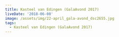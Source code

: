 ```yaml
---
title: Kasteel van Edingen (GalaAvond 2017)
liveDate: '2018-06-08'
image: /assets/img/22-april_gala-avond_dsc2655.jpg
tags:
  - Kasteel van Edingen (GalaAvond 2017)
---
```


